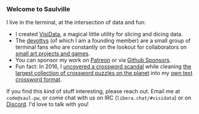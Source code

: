 ### Welcome to Saulville

I live in the terminal, at the intersection of data and fun:

- I created [VisiData](https://visidata.org), a magical little utility for slicing and dicing data.
- The [devottys](https://github.com/devottys/) (of which I am a founding member) are a small group of terminal fans who are constantly on the lookout for collaborators on [small art projects and games](https://www.bluebird.sh).
- You can sponsor my work on [Patreon](https://patreon.com/saulpw) or via [Github Sponsors](https://github.com/sponsors/saulpw).
- Fun fact: In 2016, I [uncovered a crossword scandal](https://www.youtube.com/watch?v=9aHfK8EUIzg) while cleaning [the largest collection of crossword puzzles on the planet](https://xd.saul.pw) into my [own text crossword format](https://github.com/century-arcade/xd).

If you find this kind of stuff interesting, please reach out.  Email me at `code@saul.pw`, or come chat with us on IRC (`libera.chat/#visidata`) or on [Discord](https://saul.pw/chat).  I'd love to talk with you!
